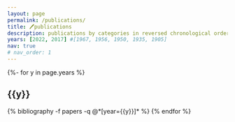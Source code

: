 ```yaml
---
layout: page
permalink: /publications/
title: 🖊publications
description: publications by categories in reversed chronological order. generated by jekyll-scholar.
years: [2022, 2017] #[1967, 1956, 1950, 1935, 1905]
nav: true
# nav_order: 1
---
```

<!-- _pages/publications.md -->
<div class="publications">

{%- for y in page.years %}
  <h2 class="year">{{y}}</h2>
  {% bibliography -f papers -q @*[year={{y}}]* %}
{% endfor %}

</div>
